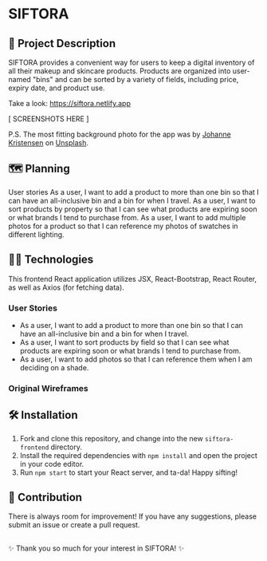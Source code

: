 # SIFTORA

## 💄 Project Description

SIFTORA provides a convenient way for users to keep a digital inventory of all their makeup and skincare products. Products are organized into user-named "bins" and can be sorted by a variety of fields, including price, expiry date, and product use.

Take a look: https://siftora.netlify.app

[ SCREENSHOTS HERE ]

P.S. The most fitting background photo for the app was by <a href="https://unsplash.com/@johannekristensen?utm_source=unsplash&utm_medium=referral&utm_content=creditCopyText">Johanne Kristensen</a> on <a href="https://unsplash.com/@johannekristensen?utm_source=unsplash&utm_medium=referral&utm_content=creditCopyText">Unsplash</a>.

## 🗺 Planning

User stories
As a user, I want to add a product to more than one bin so that I can have an all-inclusive bin and a bin for when I travel.
As a user, I want to sort products by property so that I can see what products are expiring soon or what brands I tend to purchase from.
As a user, I want to add multiple photos for a product so that I can reference my photos of swatches in different lighting.

## 👩‍💻 Technologies

This frontend React application utilizes JSX, React-Bootstrap, React Router, as well as Axios (for fetching data).

### User Stories

- As a user, I want to add a product to more than one bin so that I can have an all-inclusive bin and a bin for when I travel.
- As a user, I want to sort products by field so that I can see what products are expiring soon or what brands I tend to purchase from.
- As a user, I want to add photos so that I can reference them when I am deciding on a shade.

### Original Wireframes

## 🛠 Installation

1. Fork and clone this repository, and change into the new `siftora-frontend` directory.
2. Install the required dependencies with `npm install` and open the project in your code editor.
3. Run `npm start` to start your React server, and ta-da! Happy sifting!

## 🤝 Contribution

There is always room for improvement! If you have any suggestions, please submit an issue or create a pull request.

##

✨ Thank you so much for your interest in SIFTORA! ✨
